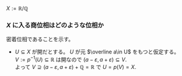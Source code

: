$X:=\mathbb R/\mathbb Q$
### $X$ に入る商位相はどのような位相か
密着位相であることを示す。
- $U \subseteq X$ が開だとする。 $U$ が元 $\overline a\in U$ をもつと仮定する。  
  $V:=p^{-1}(U)\subseteq \mathbb R$ は開なので $(a-\varepsilon,a+\varepsilon)\subseteq V$.   
  よって $V\supseteq (a-\varepsilon,a+\varepsilon)+\mathbb Q=\mathbb R$ で $U=p(V)=X$.
